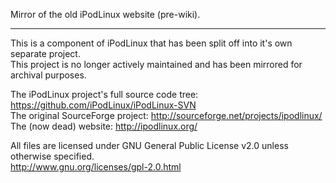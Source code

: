 Mirror of the old iPodLinux website (pre-wiki).  

---

This is a component of iPodLinux that has been split off into it's own separate project.  
This project is no longer actively maintained and has been mirrored for archival purposes.  

The iPodLinux project's full source code tree: https://github.com/iPodLinux/iPodLinux-SVN  
The original SourceForge project: http://sourceforge.net/projects/ipodlinux/  
The (now dead) website: http://ipodlinux.org/  

All files are licensed under GNU General Public License v2.0 unless otherwise specified.  
http://www.gnu.org/licenses/gpl-2.0.html 